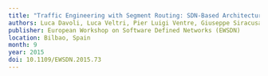 ```yaml
---
title: "Traffic Engineering with Segment Routing: SDN-Based Architectural Design and Open Source Implementation"
authors: Luca Davoli, Luca Veltri, Pier Luigi Ventre, Giuseppe Siracusano and Stefano Salsano
publisher: European Workshop on Software Defined Networks (EWSDN)
location: Bilbao, Spain
month: 9
year: 2015
doi: 10.1109/EWSDN.2015.73
---
```


